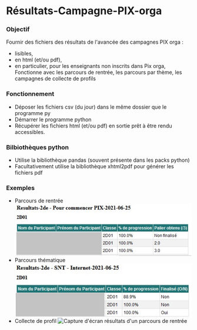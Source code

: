 # Résultats-Campagne-PIX-orga

### Objectif 
Fournir des fichiers des résultats de l'avancée des campagnes PIX orga :
- lisibles,
- en html (et/ou pdf),
- en particulier, pour les enseignants non inscrits dans Pix orga,
Fonctionne avec les parcours de rentrée, les parcours par thème, les campagnes de collecte de profils

### Fonctionnement
- Déposer les fichiers csv (du jour)  dans le même dossier que le programme py
- Démarrer le programme python
- Récupérer les fichiers html (et/ou pdf) en sortie prêt à être rendu accessibles.

### Bilbiothèques python
- Utilise la bibliothèque pandas (souvent présente dans les packs python)
- Facultativement utilise la bibliothèque xhtml2pdf pour générer les fichiers pdf

### Exemples
- Parcours de rentrée
![Capture d'écran résultats d'un parcours de rentrée](Capture-%C3%A9cran-r%C3%A9sultats-parcours-rentr%C3%A9e.jpg) 
- Parcours thématique
![Capture d'écran résultats d'un parcours de rentrée](Capture-%C3%A9cran-r%C3%A9sultats-parcours-th%C3%A9matique.jpg) 
- Collecte de profil
![Capture d'écran résultats d'un parcours de rentrée](hCapture-%C3%A9cran-collecte-profils.jpg) 
